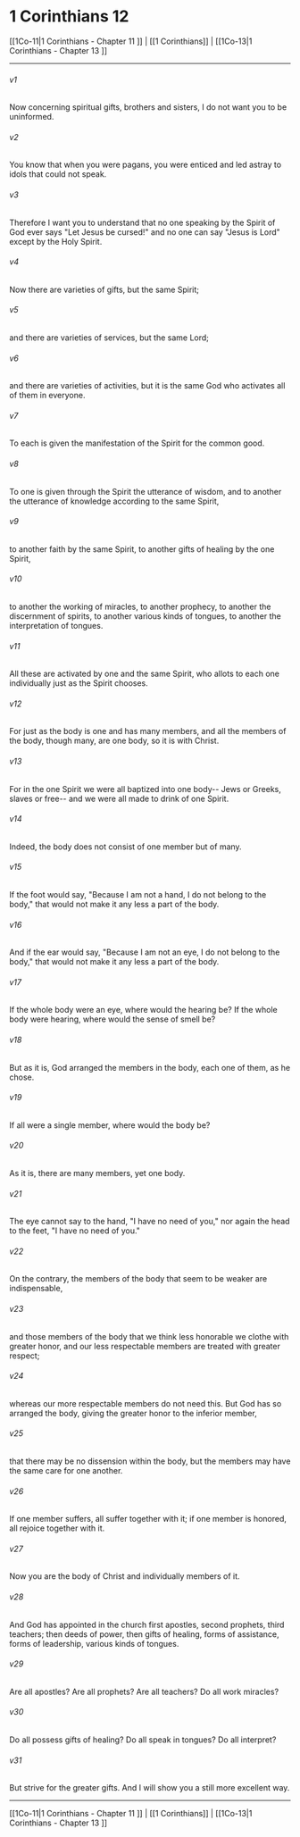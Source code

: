 # 1 Corinthians 12

[[1Co-11|1 Corinthians - Chapter 11 ]] | [[1 Corinthians]] | [[1Co-13|1 Corinthians - Chapter 13 ]]
***

###### v1
Now concerning spiritual gifts, brothers and sisters, I do not want you to be uninformed.
###### v2
You know that when you were pagans, you were enticed and led astray to idols that could not speak.
###### v3
Therefore I want you to understand that no one speaking by the Spirit of God ever says "Let Jesus be cursed!" and no one can say "Jesus is Lord" except by the Holy Spirit.
###### v4
Now there are varieties of gifts, but the same Spirit;
###### v5
and there are varieties of services, but the same Lord;
###### v6
and there are varieties of activities, but it is the same God who activates all of them in everyone.
###### v7
To each is given the manifestation of the Spirit for the common good.
###### v8
To one is given through the Spirit the utterance of wisdom, and to another the utterance of knowledge according to the same Spirit,
###### v9
to another faith by the same Spirit, to another gifts of healing by the one Spirit,
###### v10
to another the working of miracles, to another prophecy, to another the discernment of spirits, to another various kinds of tongues, to another the interpretation of tongues.
###### v11
All these are activated by one and the same Spirit, who allots to each one individually just as the Spirit chooses.
###### v12
For just as the body is one and has many members, and all the members of the body, though many, are one body, so it is with Christ.
###### v13
For in the one Spirit we were all baptized into one body-- Jews or Greeks, slaves or free-- and we were all made to drink of one Spirit.
###### v14
Indeed, the body does not consist of one member but of many.
###### v15
If the foot would say, "Because I am not a hand, I do not belong to the body," that would not make it any less a part of the body.
###### v16
And if the ear would say, "Because I am not an eye, I do not belong to the body," that would not make it any less a part of the body.
###### v17
If the whole body were an eye, where would the hearing be? If the whole body were hearing, where would the sense of smell be?
###### v18
But as it is, God arranged the members in the body, each one of them, as he chose.
###### v19
If all were a single member, where would the body be?
###### v20
As it is, there are many members, yet one body.
###### v21
The eye cannot say to the hand, "I have no need of you," nor again the head to the feet, "I have no need of you."
###### v22
On the contrary, the members of the body that seem to be weaker are indispensable,
###### v23
and those members of the body that we think less honorable we clothe with greater honor, and our less respectable members are treated with greater respect;
###### v24
whereas our more respectable members do not need this. But God has so arranged the body, giving the greater honor to the inferior member,
###### v25
that there may be no dissension within the body, but the members may have the same care for one another.
###### v26
If one member suffers, all suffer together with it; if one member is honored, all rejoice together with it.
###### v27
Now you are the body of Christ and individually members of it.
###### v28
And God has appointed in the church first apostles, second prophets, third teachers; then deeds of power, then gifts of healing, forms of assistance, forms of leadership, various kinds of tongues.
###### v29
Are all apostles? Are all prophets? Are all teachers? Do all work miracles?
###### v30
Do all possess gifts of healing? Do all speak in tongues? Do all interpret?
###### v31
But strive for the greater gifts. And I will show you a still more excellent way.

***

[[1Co-11|1 Corinthians - Chapter 11 ]] | [[1 Corinthians]] | [[1Co-13|1 Corinthians - Chapter 13 ]]
